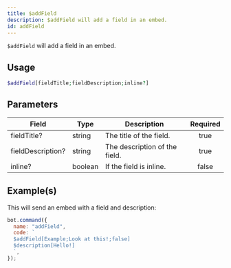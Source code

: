 ```yaml
---
title: $addField
description: $addField will add a field in an embed.
id: addField
---
```


`$addField` will add a field in an embed.

## Usage

```php
$addField[fieldTitle;fieldDescription;inline?]
```

## Parameters

| Field             | Type    | Description                   | Required |
| ----------------- | ------- | ----------------------------- | :------: |
| fieldTitle?       | string  | The title of the field.       |   true   |
| fieldDescription? | string  | The description of the field. |   true   |
| inline?           | boolean | If the field is inline.       |  false   |

## Example(s)

This will send an embed with a field and description:

```javascript
bot.command({
  name: "addField",
  code: `
  $addField[Example;Look at this!;false]
  $description[Hello!]
  `,
});
```

